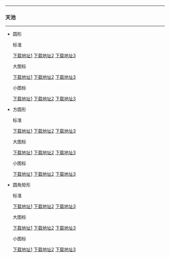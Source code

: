   ---

  ### 天池

  ---

  - 圆形 

    标准

    [下载地址1](https://github.com.cnpmjs.org/pzcn/emui-icons/releases/download/{ver}/Tianchi_Round.hwt)    [下载地址2](https://emui.iconsx.tech/Tianchi_Round.hwt)    [下载地址3](https://emui.netlify.app/Tianchi_Round.hwt)
    
    大图标

    [下载地址1](https://github.com.cnpmjs.org/pzcn/emui-icons/releases/download/{ver}/Tianchi_Round_Big.hwt)    [下载地址2](https://emui.iconsx.tech/Tianchi_Round_Big.hwt)    [下载地址3](https://emui.netlify.app/Tianchi_Round_Big.hwt)

    小图标

    [下载地址1](https://github.com.cnpmjs.org/pzcn/emui-icons/releases/download/{ver}/Tianchi_Round_Small.hwt)    [下载地址2](https://emui.iconsx.tech/Tianchi_Round_Small.hwt)    [下载地址3](https://emui.netlify.app/Tianchi_Round_Small.hwt)

  - 方圆形 

    标准
    
    [下载地址1](https://github.com.cnpmjs.org/pzcn/emui-icons/releases/download/{ver}/Tianchi_SquareCircle.hwt)    [下载地址2](https://emui.iconsx.tech/Tianchi_SquareCircle.hwt)    [下载地址3](https://emui.netlify.app/Tianchi_SquareCircle.hwt)

    大图标

    [下载地址1](https://github.com.cnpmjs.org/pzcn/emui-icons/releases/download/{ver}/Tianchi_SquareCircle_Big.hwt)    [下载地址2](https://emui.iconsx.tech/Tianchi_SquareCircle_Big.hwt)    [下载地址3](https://emui.netlify.app/Tianchi_SquareCircle_Big.hwt)

    小图标

    [下载地址1](https://github.com.cnpmjs.org/pzcn/emui-icons/releases/download/{ver}/Tianchi_SquareCircle_Small.hwt)    [下载地址2](https://emui.iconsx.tech/Tianchi_SquareCircle_Small.hwt)    [下载地址3](https://emui.netlify.app/Tianchi_SquareCircle_Small.hwt)

  - 圆角矩形 

    标准
    
    [下载地址1](https://github.com.cnpmjs.org/pzcn/emui-icons/releases/download/{ver}/Tianchi_Rectangle.hwt)    [下载地址2](https://emui.iconsx.tech/Tianchi_Rectangle.hwt)    [下载地址3](https://emui.netlify.app/Tianchi_Rectangle.hwt)

    大图标

    [下载地址1](https://github.com.cnpmjs.org/pzcn/emui-icons/releases/download/{ver}/Tianchi_Round.hwt)    [下载地址2](https://emui.iconsx.tech/Tianchi_Rectangle_Big.hwt)    [下载地址3](https://emui.netlify.app/Tianchi_Rectangle_Big.hwt)

    小图标

    [下载地址1](https://github.com.cnpmjs.org/pzcn/emui-icons/releases/download/{ver}/Tianchi_Round.hwt)    [下载地址2](https://emui.iconsx.tech/Tianchi_Rectangle_Small.hwt)    [下载地址3](https://emui.netlify.app/Tianchi_Rectangle_Small.hwt)